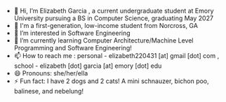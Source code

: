 - 👋 Hi, I’m Elizabeth Garcia , a current undergraduate student at Emory University pursuing a BS in Computer Science, graduating May 2027
- 🌟 I'm a first-generation, low-income student from Norcross, GA
- 👀 I’m interested in Software Engineering 
- 🌱 I’m currently learning Computer Architecture/Machine Level Programming and Software Engineering!
- 📫 How to reach me : personal - elizabeth220431 [at] gmail [dot] com , school - elizabeth [dot] garcia [at] emory [dot] edu
- 😄 Pronouns: she/her/ella
- ⚡ Fun fact: I have 2 dogs and 2 cats! A mini schnauzer, bichon poo, balinese, and nebelung!

<!---
elizabeth1028/elizabeth1028 is a ✨ special ✨ repository because its `README.md` (this file) appears on your GitHub profile.
You can click the Preview link to take a look at your changes.
--->

